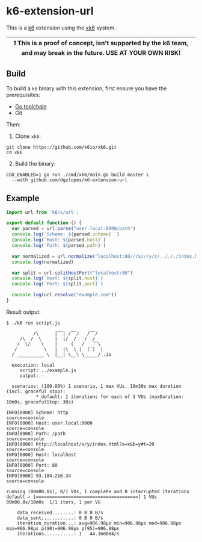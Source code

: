# k6-extension-url

This is a [k6](https://github.com/loadimpact/k6) extension using the [xk6](https://github.com/k6io/xk6) system.

| :exclamation: This is a proof of concept, isn't supported by the k6 team, and may break in the future. USE AT YOUR OWN RISK! |
|------|

## Build

To build a `k6` binary with this extension, first ensure you have the prerequisites:

- [Go toolchain](https://go101.org/article/go-toolchain.html)
- Git

Then:

1. Clone `xk6`:
  ```shell
  git clone https://github.com/k6io/xk6.git
  cd xk6
  ```

2. Build the binary:
  ```shell
  CGO_ENABLED=1 go run ./cmd/xk6/main.go build master \
    --with github.com/dgzlopes/k6-extension-url
  ```

## Example

```javascript
import url from 'k6/x/url';

export default function () {
  var parsed = url.parse("user.local:8000/path")
  console.log(`Scheme: ${parsed.scheme} `)
  console.log(`Host: ${parsed.host}`)
  console.log(`Path: ${parsed.path}`)

  var normalized = url.normalize("localhost:80///x///y/z/../././index.html?b=y&a=x#t=20")
  console.log(normalized)

  var split = url.splitHostPort("localhost:80")
  console.log(`Host: ${split.host}`)
  console.log(`Port: ${split.port}`)

  console.log(url.resolve("example.com"))
}
```

Result output:

```
$ ./k6 run script.js

          /\      |‾‾| /‾‾/   /‾‾/   
     /\  /  \     |  |/  /   /  /    
    /  \/    \    |     (   /   ‾‾\  
   /          \   |  |\  \ |  (‾)  | 
  / __________ \  |__| \__\ \_____/ .io

  execution: local
     script: ../example.js
     output: -

  scenarios: (100.00%) 1 scenario, 1 max VUs, 10m30s max duration (incl. graceful stop):
           * default: 1 iterations for each of 1 VUs (maxDuration: 10m0s, gracefulStop: 30s)

INFO[0000] Scheme: http                                  source=console
INFO[0000] Host: user.local:8000                         source=console
INFO[0000] Path: /path                                   source=console
INFO[0000] http://localhost/x/y/index.html?a=x&b=y#t=20  source=console
INFO[0000] Host: localhost                               source=console
INFO[0000] Port: 80                                      source=console
INFO[0000] 93.184.216.34                                 source=console

running (00m00.0s), 0/1 VUs, 1 complete and 0 interrupted iterations
default ✓ [======================================] 1 VUs  00m00.0s/10m0s  1/1 iters, 1 per VU

    data_received........: 0 B 0 B/s
    data_sent............: 0 B 0 B/s
    iteration_duration...: avg=906.98µs min=906.98µs med=906.98µs max=906.98µs p(90)=906.98µs p(95)=906.98µs
    iterations...........: 1   44.168084/s
```
